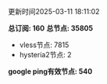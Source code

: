 更新时间2025-03-11 18:11:02

**总订阅: 160**
**总节点: 35805**
- vless节点: 7815
- hysteria2节点: 2

**google ping有效节点: 540**
